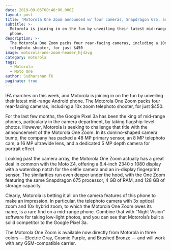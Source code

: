 ```yaml
---
date: 2019-09-06T00:48:00.000Z
layout: post
title: 'Motorola One Zoom announced w/ four cameras, Snapdragon 675, and more'
subtitle: >-
  Motorola is joining in on the fun by unveiling their latest mid-range Android
  phone.
description: >-
  The Motorola One Zoom packs four rear-facing cameras, including a 10x zoom
  telephoto shooter, for just $450
image: motorola-one-zoom-header_hj4zvg
category: motorola
tags:
  - Motorola
  - Moto One
author: Sudharshan TK
paginate: true
---
```


IFA marches on this week, and Motorola is joining in on the fun by unveiling their latest mid-range Android phone. The Motorola One Zoom packs four rear-facing cameras, including a 10x zoom telephoto shooter, for just $450.

For the last few months, the Google Pixel 3a has been the king of mid-range phones, particularly in the camera department, by taking flagship-level photos. However, Motorola is seeking to challenge that title with the announcement of the Motorola One Zoom. In its domino-shaped camera bump, the company has packed a 48 MP primary sensor, an 8 MP telephoto cam, a 16 MP ultrawide lens, and a dedicated 5 MP depth camera for portrait effect.

Looking past the camera array, the Motorola One Zoom actually has a great deal in common with the Moto Z4, offering a 6.4-inch 2340 x 1080 display with a waterdrop notch for the selfie camera and an in-display fingerprint sensor. The similarities run even deeper under the hood, with the One Zoom featuring the same Snapdragon 675 processor, 4 GB of RAM, and 128 GB of storage capacity.

Clearly, Motorola is betting it all on the camera features of this phone to make an impression. In particular, the telephoto camera with 3x optical zoom and 10x hybrid zoom, to which the Motorola One Zoom owes its name, is a rare find on a mid-range phone. Combine that with “Night Vision” software for taking low-light photos, and you can see that Motorola’s built a solid competitor to the Google Pixel 3a.

The Motorola One Zoom is available now directly from Motorola in three colors — Electric Gray, Cosmic Purple, and Brushed Bronze — and will work with any GSM-compatible carrier.
